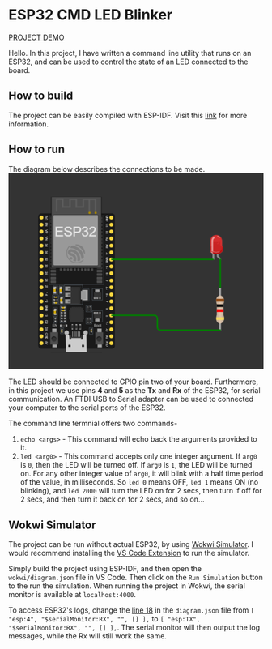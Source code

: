 # ESP32 CMD LED Blinker

[PROJECT DEMO](https://wokwi.com/projects/402984232656224257)

Hello. In this project, I have written a command line utility that runs on an ESP32, and can be used to control the state of an LED connected to the board.

## How to build
The project can be easily compiled with ESP-IDF. Visit this [link](https://docs.espressif.com/projects/esp-idf/en/stable/esp32/get-started/index.html#installation) for more information.

## How to run

The diagram below describes the connections to be made. 
![image](misc/Screenshot%202024-07-07%20141143.png)

The LED should be connected to GPIO pin two of your board. Furthermore, in this project we use pins **4** and **5** as the **Tx** and **Rx** of the ESP32, for serial communication. An FTDI USB to Serial adapter can be used to connected your computer to the serial ports of the ESP32.


The command line termnial offers two commands-
1. `echo <args>` - This command will echo back the arguments provided to it.
2. `led <arg0>` - This command accepts only one integer argument. If `arg0` is `0`, then the LED will be turned off. If  `arg0` is `1`, the LED will be turned on. For any other integer value of `arg0`, it will blink with a half time period of the value, in milliseconds. So `led 0` means OFF, `led 1` means ON (no blinking), and `led 2000` will turn the LED on for 2 secs, then turn if off for 2 secs, and then turn it back on for 2 secs, and so on...


## Wokwi Simulator

The project can be run without actual ESP32, by using [Wokwi Simulator](https://wokwi.com/). I would recommend installing the [VS Code Extension](https://docs.wokwi.com/vscode/getting-started) to run the simulator.

Simply build the project using ESP-IDF, and then open the `wokwi/diagram.json` file in VS Code. Then click on the `Run Simulation` button to the run the simulation. When running the project in Wokwi, the serial monitor is available at `localhost:4000`.

To access ESP32's logs, change the [line 18](https://github.com/kraftpunk97/cmd_blinker/blob/fd18b43032d4e51b98fbf5dcc8bc0ca5756a9532/wokwi/diagram.json#L18) in the `diagram.json` file from `[ "esp:4", "$serialMonitor:RX", "", [] ],` to `[ "esp:TX", "$serialMonitor:RX", "", [] ],`. The serial monitor will then output the log messages, while the Rx will still work the same.